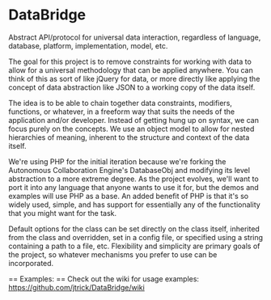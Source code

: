 DataBridge
==========

Abstract API/protocol for universal data interaction, regardless of language, database, platform, implementation, model, etc.

The goal for this project is to remove constraints for working with data to allow for a universal methodology that can be applied anywhere.  You can think of this as sort of like jQuery for data, or more directly like applying the concept of data abstraction like JSON to a working copy of the data itself.

The idea is to be able to chain together data constraints, modifiers, functions, or whatever, in a freeform way that suits the needs of the application and/or developer.  Instead of getting hung up on syntax, we can focus purely on the concepts.  We use an object model to allow for nested hierarchies of meaning, inherent to the structure and context of the data itself.

We're using PHP for the initial iteration because we're forking the Autonomous Collaboration Engine's DatabaseObj and modifying its level abstraction to a more extreme degree.  As the project evolves, we'll want to port it into any language that anyone wants to use it for, but the demos and examples will use PHP as a base.  An added benefit of PHP is that it's so widely used, simple, and has support for essentially any of the functionality that you might want for the task.

Default options for the class can be set directly on the class itself, inherited from the class and overridden, set in a config file, or specified using a string containing a path to a file, etc.  Flexibility and simplicity are primary goals of the project, so whatever mechanisms you prefer to use can be incorporated. 



== Examples: ==
Check out the wiki for usage examples: https://github.com/jtrick/DataBridge/wiki

